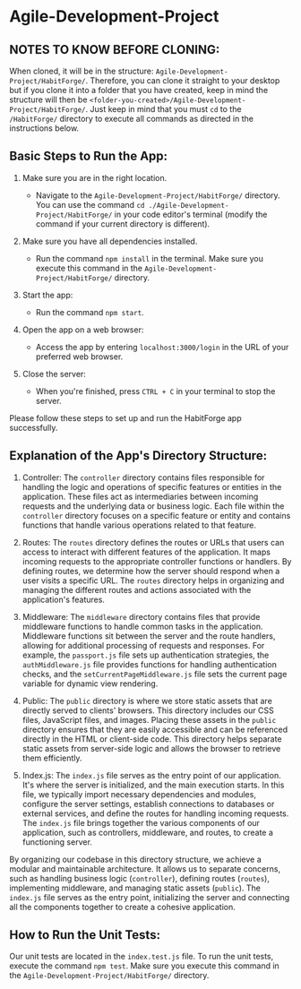 # Agile-Development-Project

## NOTES TO KNOW BEFORE CLONING:
When cloned, it will be in the structure: `Agile-Development-Project/HabitForge/`. Therefore, you can clone it straight to your desktop but if you clone it into a folder that you have created, keep in mind the structure will then be `<folder-you-created>/Agile-Development-Project/HabitForge/`. Just keep in mind that you must `cd` to the `/HabitForge/` directory to execute all commands as directed in the instructions below. 

## Basic Steps to Run the App:
1. Make sure you are in the right location.
   - Navigate to the `Agile-Development-Project/HabitForge/` directory. You can use the command `cd ./Agile-Development-Project/HabitForge/` in your code editor's terminal (modify the command if your current directory is different).

2. Make sure you have all dependencies installed.
   - Run the command `npm install` in the terminal. Make sure you execute this command in the `Agile-Development-Project/HabitForge/` directory.

3. Start the app:
   - Run the command `npm start`.

4. Open the app on a web browser:
   - Access the app by entering `localhost:3000/login` in the URL of your preferred web browser.

5. Close the server:
   - When you're finished, press `CTRL + C` in your terminal to stop the server.

Please follow these steps to set up and run the HabitForge app successfully.

## Explanation of the App's Directory Structure:
1. Controller:
The `controller` directory contains files responsible for handling the logic and operations of specific features or entities in the application. These files act as intermediaries between incoming requests and the underlying data or business logic. Each file within the `controller` directory focuses on a specific feature or entity and contains functions that handle various operations related to that feature.

2. Routes:
The `routes` directory defines the routes or URLs that users can access to interact with different features of the application. It maps incoming requests to the appropriate controller functions or handlers. By defining routes, we determine how the server should respond when a user visits a specific URL. The `routes` directory helps in organizing and managing the different routes and actions associated with the application's features.

3. Middleware:
The `middleware` directory contains files that provide middleware functions to handle common tasks in the application. Middleware functions sit between the server and the route handlers, allowing for additional processing of requests and responses. For example, the `passport.js` file sets up authentication strategies, the `authMiddleware.js` file provides functions for handling authentication checks, and the `setCurrentPageMiddleware.js` file sets the current page variable for dynamic view rendering.

4. Public:
The `public` directory is where we store static assets that are directly served to clients' browsers. This directory includes our CSS files, JavaScript files, and images. Placing these assets in the `public` directory ensures that they are easily accessible and can be referenced directly in the HTML or client-side code. This directory helps separate static assets from server-side logic and allows the browser to retrieve them efficiently.

5. Index.js:
The `index.js` file serves as the entry point of our application. It's where the server is initialized, and the main execution starts. In this file, we typically import necessary dependencies and modules, configure the server settings, establish connections to databases or external services, and define the routes for handling incoming requests. The `index.js` file brings together the various components of our application, such as controllers, middleware, and routes, to create a functioning server.

By organizing our codebase in this directory structure, we achieve a modular and maintainable architecture. It allows us to separate concerns, such as handling business logic (`controller`), defining routes (`routes`), implementing middleware, and managing static assets (`public`). The `index.js` file serves as the entry point, initializing the server and connecting all the components together to create a cohesive application.

## How to Run the Unit Tests:
Our unit tests are located in the `index.test.js` file. To run the unit tests, execute the command `npm test`. Make sure you execute this command in the `Agile-Development-Project/HabitForge/` directory.
